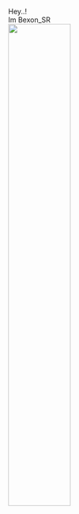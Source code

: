 Hey..! </br>
Im Bexon_SR </br>
<img  src="https://images.pexels.com/photos/1547813/pexels-photo-1547813.jpeg?auto=compress&cs=tinysrgb&w=1260&h=750&dpr=2" height="50%" width="auto" style="border-radius:10">
